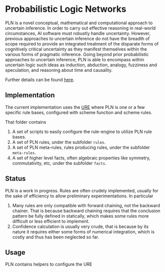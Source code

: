 # Probabilistic Logic Networks

PLN is a novel conceptual, mathematical and computational approach to uncertain
inference. In order to carry out effective reasoning in real-world
circumstances, AI software must robustly handle uncertainty. However, previous
approaches to uncertain inference do not have the breadth of scope required to
provide an integrated treatment of the disparate forms of cognitively critical
uncertainty as they manifest themselves within the various forms of pragmatic
inference. Going beyond prior probabilistic approaches to uncertain inference,
PLN is able to encompass within uncertain logic such ideas as induction,
abduction, analogy, fuzziness and speculation, and reasoning about time and
causality.

Further details can be found [here](http://wiki.opencog.org/wikihome/index.php/PLN).

## Implementation

The current implementation uses the
[URE](https://github.com/opencog/atomspace/tree/master/opencog/rule-engine)
where PLN is one or a few specific rule bases, configured with scheme
function and scheme rules.

That folder contains

1. A set of scripts to easily configure the rule-engine to utilize PLN
   rule bases.
2. A set of PLN rules, under the subfolder `rules`.
3. A set of PLN meta-rules, rules producing rules, under the subfolder
   `meta-rules`.
2. A set of higher level facts, often algebraic properties like
   symmetry, commutativity, etc, under the subfolder `facts`.

## Status

PLN is a work in progress. Rules are often crudely implemented,
usually for the sake of efficiency to allow preliminary
experimentations. In particular

1. Many rules are only compatible with forward chaining, not the
   backward chainer. That is because backward chaining requires that
   the conclusion pattern be fully defined in statically, which makes
   some rules more difficult or less efficient to implement.
2. Confidence calculation is usually very crude, that is because by
   its nature it requires either some forms of numerical integration,
   which is costly and thus has been neglected so far.

## Usage

PLN contains helpers to configure the URE
